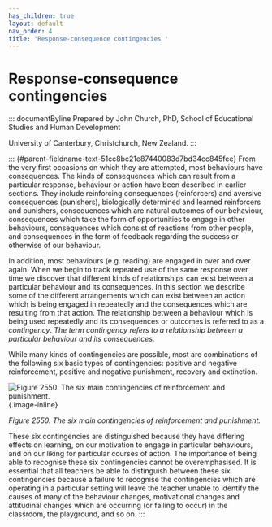 ```yaml
---
has_children: true
layout: default
nav_order: 4
title: 'Response-consequence contingencies '
---
```

# Response-consequence contingencies 


::: documentByline
Prepared by John Church, PhD, School of Educational Studies and Human
Development

University of Canterbury, Christchurch, New Zealand.
:::

::: {#parent-fieldname-text-51cc8bc21e87440083d7bd34cc845fee}
From the very first occasions on which they are attempted, most
behaviours have consequences. The kinds of consequences which can result
from a particular response, behaviour or action have been described in
earlier sections. They include reinforcing consequences (reinforcers)
and aversive consequences (punishers), biologically determined and
learned reinforcers and punishers, consequences which are natural
outcomes of our behaviour, consequences which take the form of
opportunities to engage in other behaviours, consequences which consist
of reactions from other people, and consequences in the form of feedback
regarding the success or otherwise of our behaviour.

In addition, most behaviours (e.g. reading) are engaged in over and over
again. When we begin to track repeated use of the same response over
time we discover that different kinds of relationships can exist between
a particular behaviour and its consequences. In this section we describe
some of the different arrangements which can exist between an action
which is being engaged in repeatedly and the consequences which are
resulting from that action. The relationship between a behaviour which
is being used repeatedly and its consequences or outcomes is referred to
as a *contingency*. *The term contingency refers to a relationship
between a particular behaviour and its consequences.*

While many kinds of contingencies are possible, most are combinations of
the following six basic types of contingencies: positive and negative
reinforcement, positive and negative punishment, recovery and
extinction.

![Figure 2550. The six main contingencies of reinforcement and
punishment.](../../../../../assets/images/TECKSFig2550.png "Figure 2550. The six main contingencies of reinforcement and punishment."){.image-inline}

*Figure 2550. The six main contingencies of reinforcement and
punishment.*

These six contingencies are distinguished because they have differing
effects on learning, on our motivation to engage in particular
behaviours, and on our liking for particular courses of action. The
importance of being able to recognise these six contingencies cannot be
overemphasised. It is essential that all teachers be able to distinguish
between these six contingencies because a failure to recognise the
contingencies which are operating in a particular setting will leave the
teacher unable to identify the causes of many of the behaviour changes,
motivational changes and attitudinal changes which are occurring (or
failing to occur) in the classroom, the playground, and so on.
:::
